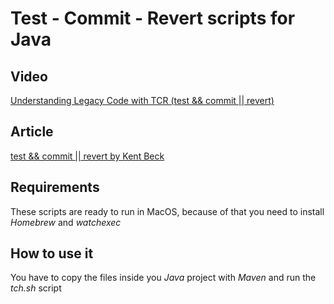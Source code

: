 # Test - Commit - Revert scripts for Java

## Video

[Understanding Legacy Code with TCR (test && commit || revert)](https://www.youtube.com/watch?v=FFzHOyFeovE)

## Article 

[test && commit || revert by Kent Beck](https://medium.com/@kentbeck_7670/test-commit-revert-870bbd756864)

## Requirements

These scripts are ready to run in MacOS, because of that you need to install *Homebrew* and *watchexec*

## How to use it

You have to copy the files inside you *Java* project with *Maven* and run the *tch.sh* script 
